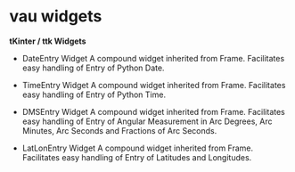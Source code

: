 # vau widgets
**tKinter / ttk Widgets**


* DateEntry Widget 
A compound widget inherited from Frame. Facilitates easy handling of Entry of Python Date.
  
* TimeEntry Widget 
A compound widget inherited from Frame. Facilitates easy handling of Entry of Python Time.

* DMSEntry Widget 
A compound widget inherited from Frame. Facilitates easy handling of Entry of Angular Measurement in Arc Degrees, Arc Minutes, Arc Seconds and Fractions of Arc Seconds.

* LatLonEntry Widget
A compound widget inherited from Frame. Facilitates easy handling of Entry of Latitudes and Longitudes.

